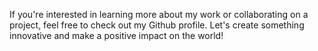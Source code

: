 If you're interested in learning more about my work or collaborating on a project, feel free to check out my Github profile. Let's create something innovative and make a positive impact on the world!

<!---
Zeeshanzt/Zeeshanzt is a ✨ special ✨ repository because its `README.md` (this file) appears on your GitHub profile.
You can click the Preview link to take a look at your changes.
--->

